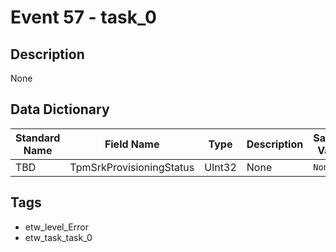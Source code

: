 # Event 57 - task_0

## Description
None

## Data Dictionary
|Standard Name|Field Name|Type|Description|Sample Value|
|---|---|---|---|---|
|TBD|TpmSrkProvisioningStatus|UInt32|None|`None`|

## Tags
* etw_level_Error
* etw_task_task_0
